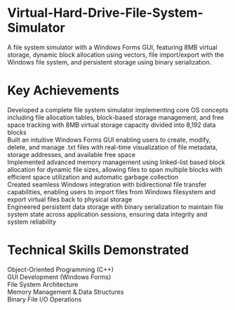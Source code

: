 # Virtual-Hard-Drive-File-System-Simulator
A file system simulator with a Windows Forms GUI, featuring 8MB virtual storage, dynamic block allocation using vectors, file import/export with the Windows file system, and persistent storage using binary serialization.


# Key Achievements

Developed a complete file system simulator implementing core OS concepts including file allocation tables, block-based storage management, and free space tracking with 8MB virtual storage capacity divided into 8,192 data blocks <br>
Built an intuitive Windows Forms GUI enabling users to create, modify, delete, and manage .txt files with real-time visualization of file metadata, storage addresses, and available free space <br>
Implemented advanced memory management using linked-list based block allocation for dynamic file sizes, allowing files to span multiple blocks with efficient space utilization and automatic garbage collection <br>
Created seamless Windows integration with bidirectional file transfer capabilities, enabling users to import files from Windows filesystem and export virtual files back to physical storage <br>
Engineered persistent data storage with binary serialization to maintain file system state across application sessions, ensuring data integrity and system reliability <br>

# Technical Skills Demonstrated

Object-Oriented Programming (C++) <br>
GUI Development (Windows Forms) <br>
File System Architecture <br>
Memory Management & Data Structures <br>
Binary File I/O Operations <br>
